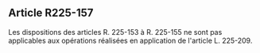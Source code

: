 Article R225-157
----
Les dispositions des articles R. 225-153 à R. 225-155 ne sont pas applicables
aux opérations réalisées en application de l'article L. 225-209.

